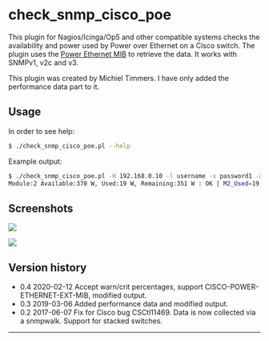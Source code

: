 # check_snmp_cisco_poe

This plugin for Nagios/Icinga/Op5 and other compatible systems checks the availability and power used by Power over Ethernet on a Cisco switch.
The plugin uses the [Power Ethernet MIB](https://tools.ietf.org/html/rfc3621) to retrieve the data.
It works with SNMPv1, v2c and v3.

This plugin was created by Michiel Timmers. I have only added the performance data part to it.


## Usage
In order to see help:
```sh
$ ./check_snmp_cisco_poe.pl --help
```

Example output:
```sh
$ ./check_snmp_cisco_poe.pl -H 192.168.0.10 -l username -x password1 -X password2 -w 40 -c 30
Module:2 Available:370 W, Used:19 W, Remaining:351 W : OK | M2_Used=19;330;340;0;370
```


## Screenshots
![](performance.png)

![](graph.png)


## Version history
* 0.4 2020-02-12 Accept warn/crit percentages, support CISCO-POWER-ETHERNET-EXT-MIB, modified output.
* 0.3 2019-03-06 Added performance data and modified output.
* 0.2 2017-06-07 Fix for Cisco bug CSCtl11469. Data is now collected via a snmpwalk. Support for stacked switches.
___

